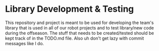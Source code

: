 # Library Development & Testing

This repository and project is meant to be used for developing the team's library that is used in all of our robot projects and to test library/new code during the offseason.
The stuff that needs to be created/tested should be kept track of in the TODO.md file.
Also uh don't get lazy with commit messages like I do.